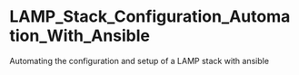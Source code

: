 # LAMP_Stack_Configuration_Automation_With_Ansible
Automating the configuration and setup of a LAMP stack with ansible
